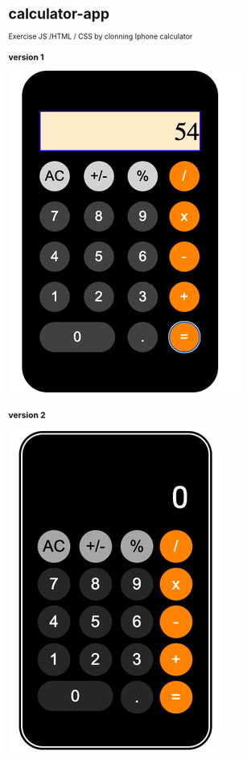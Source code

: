# calculator-app

Exercise JS /HTML / CSS by clonning Iphone calculator

### version 1

![calculator](images/readme/calculator.png)

### version 2

![calculator2](images/readme/calculator2.png)
